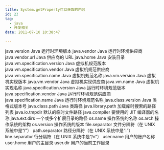 ```yaml
---
title: System.getProperty可以获取的内容
id: 23
tag:
  - java
  - 开发相关
date: 2011-07-10 10:38:47

---
```


java.version Java 运行时环境版本
java.vendor Java 运行时环境供应商
java.vendor.url Java 供应商的 URL
java.home Java 安装目录
java.vm.specification.version Java 虚拟机规范版本
java.vm.specification.vendor Java 虚拟机规范供应商
java.vm.specification.name Java 虚拟机规范名称
java.vm.version Java 虚拟机实现版本
java.vm.vendor Java 虚拟机实现供应商
java.vm.name Java 虚拟机实现名称
java.specification.version Java 运行时环境规范版本
java.specification.vendor Java 运行时环境规范供应商
java.specification.name Java 运行时环境规范名称
java.class.version Java 类格式版本号
java.class.path Java 类路径
java.library.path 加载库时搜索的路径列表
java.io.tmpdir 默认的临时文件路径
java.compiler 要使用的 JIT 编译器的名称
java.ext.dirs 一个或多个扩展目录的路径
os.name 操作系统的名称
os.arch 操作系统的架构
os.version 操作系统的版本
file.separator 文件分隔符（在 UNIX 系统中是“/”）
path.separator 路径分隔符（在 UNIX 系统中是“:”）
line.separator 行分隔符（在 UNIX 系统中是“/n”）
user.name 用户的账户名称
user.home 用户的主目录
user.dir 用户的当前工作目录